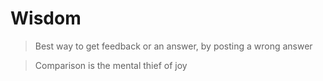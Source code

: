 # Wisdom

> Best way to get feedback or an answer, by posting a wrong answer 

> Comparison is the mental thief of joy